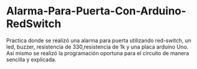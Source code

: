 # Alarma-Para-Puerta-Con-Arduino-RedSwitch
Practica donde se realizó una alarma para puerta utilizando red-switch, un led, buzzer, resistencia de 330,resistencia de  1k  y una placa arduino Uno. Así mismo se realizó la programación oportuna para el circuito de manera sencilla y explicada.
